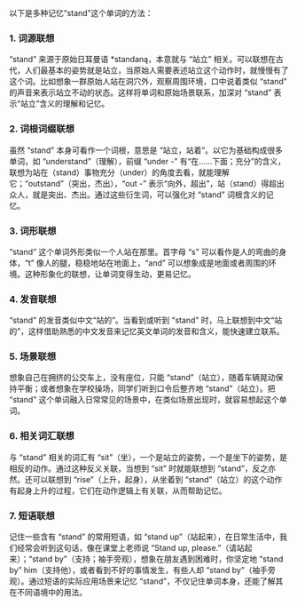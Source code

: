 以下是多种记忆“stand”这个单词的方法：
### 1. 词源联想
“stand” 来源于原始日耳曼语 *standaną，本意就与 “站立” 相关。可以联想在古代，人们最基本的姿势就是站立，当原始人需要表述站立这个动作时，就慢慢有了这个词。比如想象一群原始人站在洞穴外，观察周围环境，口中说着类似 “stand” 的声音来表示站立不动的状态。这样将单词和原始场景联系，加深对 “stand” 表示“站立”含义的理解和记忆。

### 2. 词根词缀联想
虽然 “stand” 本身可看作一个词根，意思是 “站立，站着”。以它为基础构成很多单词，如 “understand”（理解），前缀 “under -” 有“在……下面；充分”的含义，联想为站在（stand）事物充分（under）的角度去看，就能理解它；“outstand”（突出，杰出），“out -” 表示“向外，超出”，站（stand）得超出众人，就是突出、杰出。通过这些衍生词，可以强化对 “stand” 词根含义的记忆。

### 3. 词形联想
“stand” 这个单词外形类似一个人站在那里。首字母 “s” 可以看作是人的弯曲的身体，“t” 像人的腿，稳稳地站在地面上，“and” 可以想象成是地面或者周围的环境。这种形象化的联想，让单词变得生动，更易记忆。

### 4. 发音联想
“stand” 的发音类似中文“站的”。当看到或听到 “stand” 时，马上联想到中文“站的”，这样借助熟悉的中文发音来记忆英文单词的发音和含义，能快速建立联系。

### 5. 场景联想
想象自己在拥挤的公交车上，没有座位，只能 “stand”（站立），随着车辆晃动保持平衡；或者想象在学校操场，同学们听到口令后整齐地 “stand”（站立）。把 “stand” 这个单词融入日常常见的场景中，在类似场景出现时，就容易想起这个单词。

### 6. 相关词汇联想
与 “stand” 相关的词汇有 “sit”（坐），一个是站立的姿势，一个是坐下的姿势，是相反的动作。通过这种反义关联，当想到 “sit” 时就能联想到 “stand”，反之亦然。还可以联想到 “rise”（上升，起身），从坐着到 “stand”（站立）的这个动作有起身上升的过程，它们在动作逻辑上有关联，从而帮助记忆。

### 7. 短语联想
记住一些含有 “stand” 的常用短语，如 “stand up”（站起来），在日常生活中，我们经常会听到这句话，像在课堂上老师说 “Stand up, please.”（请站起来）；“stand by”（支持；袖手旁观），想象在朋友遇到困难时，你坚定地 “stand by” him（支持他），或者看到不好的事情发生，有些人却 “stand by”（袖手旁观）。通过短语的实际应用场景来记忆 “stand”，不仅记住单词本身，还能了解其在不同语境中的用法。 
